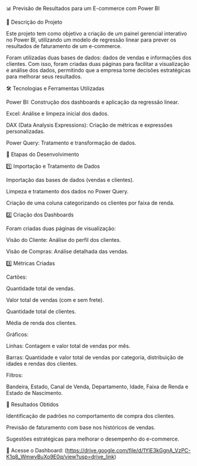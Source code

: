 📊 Previsão de Resultados para um E-commerce com Power BI

📌 Descrição do Projeto

Este projeto tem como objetivo a criação de um painel gerencial interativo no Power BI, utilizando um modelo de regressão linear para prever os resultados de faturamento de um e-commerce.

Foram utilizadas duas bases de dados: dados de vendas e informações dos clientes. Com isso, foram criadas duas páginas para facilitar a visualização e análise dos dados, permitindo que a empresa tome decisões estratégicas para melhorar seus resultados.

🛠️ Tecnologias e Ferramentas Utilizadas

Power BI: Construção dos dashboards e aplicação da regressão linear.

Excel: Análise e limpeza inicial dos dados.

DAX (Data Analysis Expressions): Criação de métricas e expressões personalizadas.

Power Query: Tratamento e transformação de dados.

📌 Etapas do Desenvolvimento

1️⃣ Importação e Tratamento de Dados

Importação das bases de dados (vendas e clientes).

Limpeza e tratamento dos dados no Power Query.

Criação de uma coluna categorizando os clientes por faixa de renda.

2️⃣ Criação dos Dashboards

Foram criadas duas páginas de visualização:

Visão do Cliente: Análise do perfil dos clientes.

Visão de Compras: Análise detalhada das vendas.

3️⃣ Métricas Criadas

Cartões:

Quantidade total de vendas.

Valor total de vendas (com e sem frete).

Quantidade total de clientes.

Média de renda dos clientes.

Gráficos:

Linhas: Contagem e valor total de vendas por mês.

Barras: Quantidade e valor total de vendas por categoria, distribuição de idades e rendas dos clientes.

Filtros:

Bandeira, Estado, Canal de Venda, Departamento, Idade, Faixa de Renda e Estado de Nascimento.

🎯 Resultados Obtidos

Identificação de padrões no comportamento de compra dos clientes.

Previsão de faturamento com base nos históricos de vendas.

Sugestões estratégicas para melhorar o desempenho do e-commerce.

🔗 Acesse o Dashboard: (https://drive.google.com/file/d/1YlE3kGgnA_VzPC-K1q8_WmwvBuXo9E0q/view?usp=drive_link)



